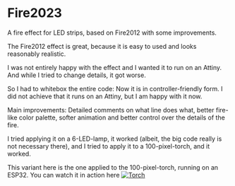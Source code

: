 # Fire2023
A fire effect for LED strips, based on Fire2012 with some improvements.

The Fire2012 effect is great, because it is easy to used and looks reasonably realistic.

I was not entirely happy with the effect and I wanted it to run on an Attiny. 
And while I tried to change details, it got worse.

So I had to whitebox the entire code: Now it is in controller-friendly form. I did not achieve that it runs on an Attiny, but I am happy with it now.

Main improvements: Detailed comments on what line does what, better fire-like color palette, softer animation and better control over the details of the fire.

I tried applying it on a 6-LED-lamp, it worked (albeit, the big code really is not necessary there), and I tried to apply it to a 100-pixel-torch, and it worked.

This variant here is the one applied to the 100-pixel-torch, running on an ESP32.
You can watch it in action here 
[![Torch](https://img.youtube.com/vi/a_Wr0q9YQs4/0.jpg)](https://www.youtube.com/watch?v=a_Wr0q9YQs4)



